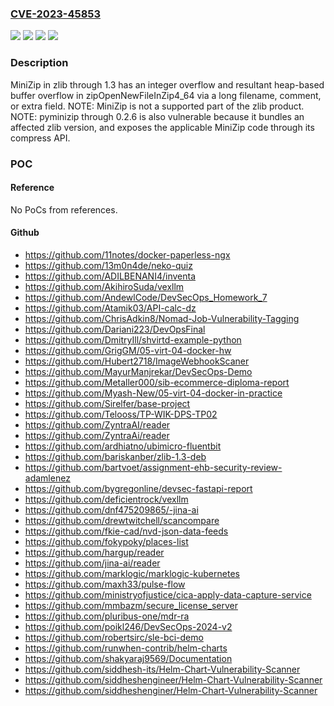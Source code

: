 ### [CVE-2023-45853](https://cve.mitre.org/cgi-bin/cvename.cgi?name=CVE-2023-45853)
![](https://img.shields.io/static/v1?label=Product&message=n%2Fa&color=blue)
![](https://img.shields.io/static/v1?label=Version&message=0%20&color=brightgreen)
![](https://img.shields.io/static/v1?label=Version&message=n%2Fa%20&color=brightgreen)
![](https://img.shields.io/static/v1?label=Vulnerability&message=n%2Fa&color=brightgreen)

### Description

MiniZip in zlib through 1.3 has an integer overflow and resultant heap-based buffer overflow in zipOpenNewFileInZip4_64 via a long filename, comment, or extra field. NOTE: MiniZip is not a supported part of the zlib product. NOTE: pyminizip through 0.2.6 is also vulnerable because it bundles an affected zlib version, and exposes the applicable MiniZip code through its compress API.

### POC

#### Reference
No PoCs from references.

#### Github
- https://github.com/11notes/docker-paperless-ngx
- https://github.com/13m0n4de/neko-quiz
- https://github.com/ADILBENANI4/inventa
- https://github.com/AkihiroSuda/vexllm
- https://github.com/AndewlCode/DevSecOps_Homework_7
- https://github.com/Atamik03/API-calc-dz
- https://github.com/ChrisAdkin8/Nomad-Job-Vulnerability-Tagging
- https://github.com/Dariani223/DevOpsFinal
- https://github.com/DmitryIll/shvirtd-example-python
- https://github.com/GrigGM/05-virt-04-docker-hw
- https://github.com/Hubert2718/ImageWebhookScaner
- https://github.com/MayurManjrekar/DevSecOps-Demo
- https://github.com/Metaller000/sib-ecommerce-diploma-report
- https://github.com/Myash-New/05-virt-04-docker-in-practice
- https://github.com/Sirelfer/base-project
- https://github.com/Telooss/TP-WIK-DPS-TP02
- https://github.com/ZyntraAI/reader
- https://github.com/ZyntraAi/reader
- https://github.com/ardhiatno/ubimicro-fluentbit
- https://github.com/bariskanber/zlib-1.3-deb
- https://github.com/bartvoet/assignment-ehb-security-review-adamlenez
- https://github.com/bygregonline/devsec-fastapi-report
- https://github.com/deficientrock/vexllm
- https://github.com/dnf475209865/-jina-ai
- https://github.com/drewtwitchell/scancompare
- https://github.com/fkie-cad/nvd-json-data-feeds
- https://github.com/fokypoky/places-list
- https://github.com/hargup/reader
- https://github.com/jina-ai/reader
- https://github.com/marklogic/marklogic-kubernetes
- https://github.com/maxh33/pulse-flow
- https://github.com/ministryofjustice/cica-apply-data-capture-service
- https://github.com/mmbazm/secure_license_server
- https://github.com/pluribus-one/mdr-ra
- https://github.com/poikl246/DevSecOps-2024-v2
- https://github.com/robertsirc/sle-bci-demo
- https://github.com/runwhen-contrib/helm-charts
- https://github.com/shakyaraj9569/Documentation
- https://github.com/siddhesh-its/Helm-Chart-Vulnerability-Scanner
- https://github.com/siddheshengineer/Helm-Chart-Vulnerability-Scanner
- https://github.com/siddheshenginer/Helm-Chart-Vulnerability-Scanner

